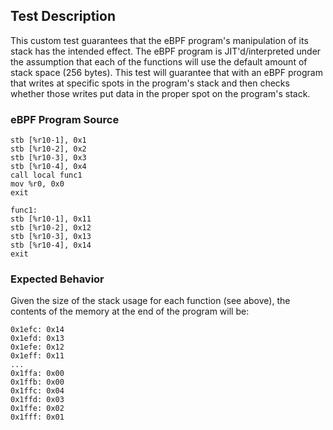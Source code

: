 ## Test Description

This custom test guarantees that the eBPF program's manipulation of its stack has the intended effect. The eBPF program is JIT'd/interpreted under the assumption that each of the functions will use the default amount of stack space (256 bytes). This test will guarantee that with an eBPF program that writes at specific spots in the program's stack and then checks whether those writes put data in the proper spot on the program's stack.

### eBPF Program Source

```
stb [%r10-1], 0x1
stb [%r10-2], 0x2
stb [%r10-3], 0x3
stb [%r10-4], 0x4
call local func1
mov %r0, 0x0
exit

func1:
stb [%r10-1], 0x11
stb [%r10-2], 0x12
stb [%r10-3], 0x13
stb [%r10-4], 0x14
exit
```

### Expected Behavior

Given the size of the stack usage for each function (see above), the contents of the memory at the end of the program will be:

```
0x1efc: 0x14
0x1efd: 0x13
0x1efe: 0x12
0x1eff: 0x11
...
0x1ffa: 0x00
0x1ffb: 0x00
0x1ffc: 0x04
0x1ffd: 0x03
0x1ffe: 0x02
0x1fff: 0x01
```
